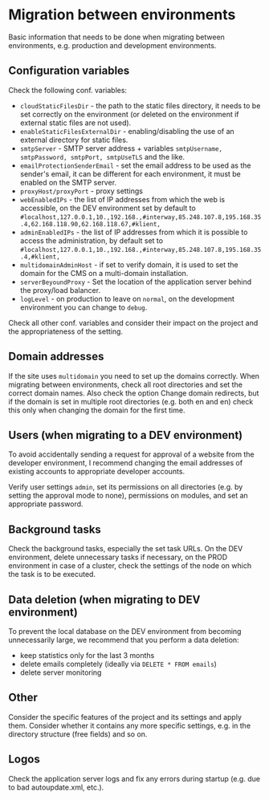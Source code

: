 # Migration between environments

Basic information that needs to be done when migrating between environments, e.g. production and development environments.

## Configuration variables

Check the following conf. variables:
- `cloudStaticFilesDir` - the path to the static files directory, it needs to be set correctly on the environment (or deleted on the environment if external static files are not used).
- `enableStaticFilesExternalDir` - enabling/disabling the use of an external directory for static files.
- `smtpServer` - SMTP server address + variables `smtpUsername, smtpPassword, smtpPort, smtpUseTLS` and the like.
- `emailProtectionSenderEmail` - set the email address to be used as the sender's email, it can be different for each environment, it must be enabled on the SMTP server.
- `proxyHost/proxyPort` - proxy settings
- `webEnabledIPs` - the list of IP addresses from which the web is accessible, on the DEV environment set by default to `#localhost,127.0.0.1,10.,192.168.,#interway,85.248.107.8,195.168.35.4,62.168.118.90,62.168.118.67,#klient,`
- `adminEnabledIPs` - the list of IP addresses from which it is possible to access the administration, by default set to `#localhost,127.0.0.1,10.,192.168.,#interway,85.248.107.8,195.168.35.4,#klient,`
- `multidomainAdminHost` - if set to verify domain, it is used to set the domain for the CMS on a multi-domain installation.
- `serverBeyoundProxy` - Set the location of the application server behind the proxy/load balancer.
- `logLevel` - on production to leave on `normal`, on the development environment you can change to `debug`.

Check all other conf. variables and consider their impact on the project and the appropriateness of the setting.

## Domain addresses

If the site uses `multidomain` you need to set up the domains correctly. When migrating between environments, check all root directories and set the correct domain names. Also check the option Change domain redirects, but if the domain is set in multiple root directories (e.g. both en and en) check this only when changing the domain for the first time.

## Users (when migrating to a DEV environment)

To avoid accidentally sending a request for approval of a website from the developer environment, I recommend changing the email addresses of existing accounts to appropriate developer accounts.

Verify user settings `admin`, set its permissions on all directories (e.g. by setting the approval mode to none), permissions on modules, and set an appropriate password.

## Background tasks

Check the background tasks, especially the set task URLs. On the DEV environment, delete unnecessary tasks if necessary, on the PROD environment in case of a cluster, check the settings of the node on which the task is to be executed.

## Data deletion (when migrating to DEV environment)

To prevent the local database on the DEV environment from becoming unnecessarily large, we recommend that you perform a data deletion:
- keep statistics only for the last 3 months
- delete emails completely (ideally via `DELETE * FROM emails`)
- delete server monitoring

## Other

Consider the specific features of the project and its settings and apply them. Consider whether it contains any more specific settings, e.g. in the directory structure (free fields) and so on.

## Logos

Check the application server logs and fix any errors during startup (e.g. due to bad autoupdate.xml, etc.).
